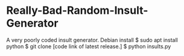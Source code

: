 # Really-Bad-Random-Insult-Generator
A very poorly coded insult generator.
Debian install
$ sudo apt install python
$ git clone [code link of latest release.]
$ python insults.py
